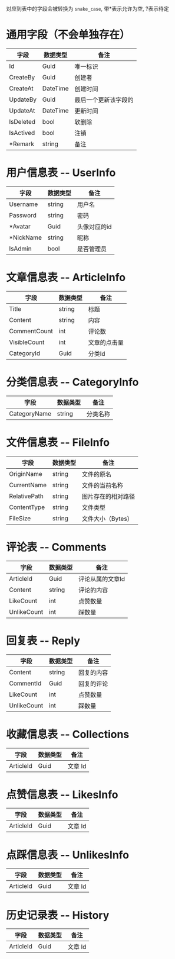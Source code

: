 对应到表中的字段会被转换为 `snake_case`, 带*表示允许为空, ?表示待定

# 通用字段（不会单独存在）
| 字段 | 数据类型 | 备注 |
| --- | --- | --- |
| Id | Guid | 唯一标识 |
| CreateBy | Guid | 创建者 |
| CreateAt | DateTime | 创建时间 |
| UpdateBy | Guid | 最后一个更新该字段的 |
| UpdateAt | DateTime | 更新时间 |
| IsDeleted | bool | 软删除 | 
| IsActived | bool | 注销 |
| *Remark | string | 备注 |

# 用户信息表 -- UserInfo
| 字段 | 数据类型 | 备注 |
| --- | --- | --- |
| Username | string | 用户名 |
| Password | string | 密码 |
| *Avatar | Guid | 头像对应的id |
| *NickName | string | 昵称 |
| IsAdmin | bool | 是否管理员 |

# 文章信息表 -- ArticleInfo
| 字段 | 数据类型 | 备注 |
| --- | --- | --- |
| Title | string | 标题 |
| Content | string | 内容 |
| CommentCount | int | 评论数 |
| VisibleCount | int | 文章的点击量 |
| CategoryId | Guid | 分类Id |

# 分类信息表 -- CategoryInfo
| 字段 | 数据类型 | 备注 |
| --- | --- | --- |
| CategoryName | string | 分类名称 |

# 文件信息表 -- FileInfo
| 字段 | 数据类型 | 备注 |
| --- | --- | --- |
| OriginName | string | 文件的原名 |
| CurrentName | string | 文件的当前名称 |
| RelativePath | string | 图片存在的相对路径 |
| ContentType | string | 文件类型 |
| FileSize | string | 文件大小（Bytes） |

# 评论表 -- Comments
| 字段 | 数据类型 | 备注 |
| --- | --- | --- |
| ArticleId | Guid | 评论从属的文章Id |
| Content | string | 评论的内容 |
| LikeCount | int | 点赞数量 |
| UnlikeCount | int | 踩数量 |

# 回复表 -- Reply
| 字段 | 数据类型 | 备注 |
| --- | --- | --- |
| Content | string | 回复的内容 |
| CommentId | Guid | 回复的评论 |
| LikeCount | int | 点赞数量 |
| UnlikeCount | int | 踩数量 |

# 收藏信息表 -- Collections
| 字段 | 数据类型 | 备注 |
| --- | --- | --- |
| ArticleId | Guid | 文章 Id |

# 点赞信息表 -- LikesInfo
| 字段 | 数据类型 | 备注 |
| --- | --- | --- |
| ArticleId | Guid | 文章 Id |

# 点踩信息表 -- UnlikesInfo
| 字段 | 数据类型 | 备注 |
| --- | --- | --- |
| ArticleId | Guid | 文章 Id |

# 历史记录表 -- History
| 字段 | 数据类型 | 备注 |
| --- | --- | --- |
| ArticleId | Guid | 文章 Id |
